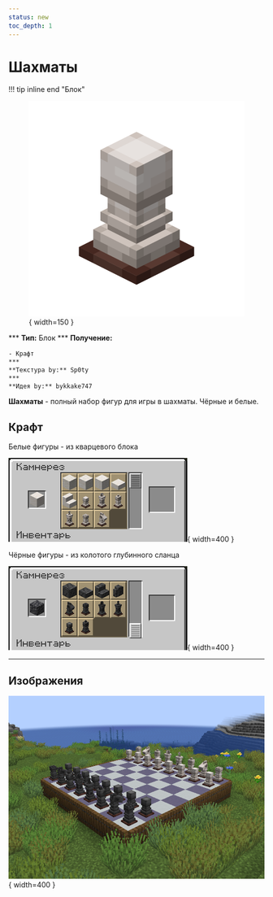 ```yaml
---
status: new
toc_depth: 1
---
```


# Шахматы

!!! tip inline end "Блок"
    <figure markdown="span">
        ![dice](../../assets/items/items/white_pawn.png){ width=150 }
    </figure>
    ***
    **Тип:** Блок
    ***
    **Получение:**
    
    - Крафт
    ***
    **Текстура by:** Sp0ty
    ***
    **Идея by:** bykkake747

**Шахматы** - полный набор фигур для игры в шахматы. Чёрные и белые. 

## Крафт

Белые фигуры - из кварцевого блока

![white_chess_craft](../../assets/items/items/white_chess_craft.png){ width=400 }

Чёрные фигуры - из колотого глубинного сланца

![black_chess_craft](../../assets/items/items/black_chess_craft.png){ width=400 }

***

## Изображения

![chess_demo](../../assets/items/items/chess_demo.png){ width=400 }